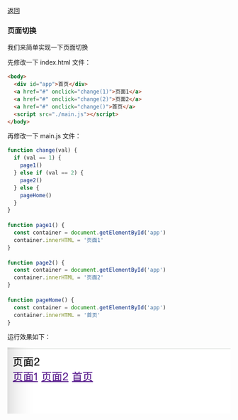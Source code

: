 [返回](../README.md)

### 页面切换

我们来简单实现一下页面切换

先修改一下 index.html 文件：

```html
<body>
  <div id="app">首页</div>
  <a href="#" onclick="change(1)">页面1</a>
  <a href="#" onclick="change(2)">页面2</a>
  <a href="#" onclick="change()">首页</a>
  <script src="./main.js"></script>
</body>
```

再修改一下 main.js 文件：

```js
function change(val) {
  if (val == 1) {
    page1()
  } else if (val == 2) {
    page2()
  } else {
    pageHome()
  }
}

function page1() {
  const container = document.getElementById('app')
  container.innerHTML = '页面1'
}

function page2() {
  const container = document.getElementById('app')
  container.innerHTML = '页面2'
}

function pageHome() {
  const container = document.getElementById('app')
  container.innerHTML = '首页'
}

```

运行效果如下：

![图片](./images/ch01/img002.png)

